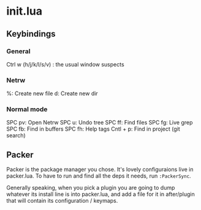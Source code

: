 # init.lua

## Keybindings

### General

Ctrl w (h/j/k/l/s/v) : the usual window suspects

### Netrw

%: Create new file
d: Create new dir

### Normal mode

SPC pv: Open Netrw
SPC u: Undo tree
SPC ff: Find files
SPC fg: Live grep
SPC fb: Find in buffers
SPC fh: Help tags
Cntl + p: Find in project (git search)

## Packer

Packer is the package manager you chose. It's lovely configuraions live in packer.lua. To have to run and find all the deps it needs, run
`:PackerSync`.

Generally speaking, when you pick a plugin you are going to dump whatever its install line is into packer.lua, and add a file for it in after/plugin that will contain its configuration / keymaps.
